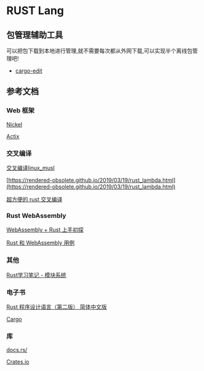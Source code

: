 RUST Lang
===

## 包管理辅助工具

可以把包下载到本地进行管理,就不需要每次都从外网下载,可以实现半个离线包管理吧!

* [cargo-edit](https://crates.io/crates/cargo-edit)


## 参考文档

### Web 框架
[Nickel](http://nickel-org.github.io/)

[Actix](https://actix.rs)

### 交叉编译
[交叉编译linux_musl](https://www.andrew-thorburn.com/cross-compiling-a-simple-rust-web-app/)

[https://rendered-obsolete.github.io/2019/03/19/rust_lambda.html](https://rendered-obsolete.github.io/2019/03/19/rust_lambda.html)

[超方便的 rust 交叉编译](https://moevis.github.io/cheatsheet/2018/08/18/%E8%B6%85%E6%96%B9%E4%BE%BF%E7%9A%84-Rust-%E4%BA%A4%E5%8F%89%E7%BC%96%E8%AF%91.html)

### Rust WebAssembly
[WebAssembly + Rust 上手初探](https://www.codercto.com/a/43181.html)

[Rust 和 WebAssembly 用例](https://developer.mozilla.org/zh-CN/docs/WebAssembly/Rust_to_wasm)

### 其他
[Rust学习笔记 - 模块系统](https://www.codercto.com/a/84199.html)

### 电子书

[Rust 程序设计语言（第二版） 简体中文版](https://kaisery.gitbooks.io/trpl-zh-cn/content/ch01-00-getting-started.html)

[Cargo](https://www.mankier.com/package/cargo)


### 库

[docs.rs/](https://docs.rs/)

[Crates.io](https://crates.io/)